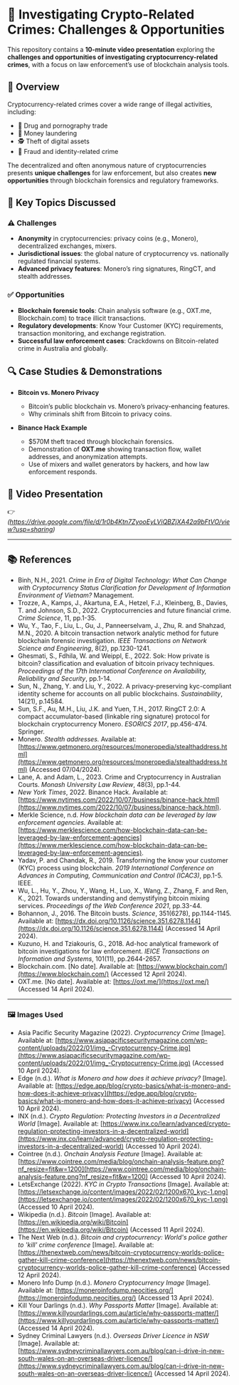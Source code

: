 # 🔐 Investigating Crypto-Related Crimes: Challenges & Opportunities  

This repository contains a **10-minute video presentation** exploring the **challenges and opportunities of investigating cryptocurrency-related crimes**, with a focus on law enforcement’s use of blockchain analysis tools.  

## 📌 Overview  
Cryptocurrency-related crimes cover a wide range of illegal activities, including:  
- 💊 Drug and pornography trade  
- 💸 Money laundering  
- 🕵️ Theft of digital assets  
- 👤 Fraud and identity-related crime  

The decentralized and often anonymous nature of cryptocurrencies presents **unique challenges** for law enforcement, but also creates **new opportunities** through blockchain forensics and regulatory frameworks.  

## 🧩 Key Topics Discussed  
### ⚠️ Challenges  
- **Anonymity** in cryptocurrencies: privacy coins (e.g., Monero), decentralized exchanges, mixers.  
- **Jurisdictional issues**: the global nature of cryptocurrency vs. nationally regulated financial systems.  
- **Advanced privacy features**: Monero’s ring signatures, RingCT, and stealth addresses.  

### ✅ Opportunities  
- **Blockchain forensic tools**: Chain analysis software (e.g., OXT.me, Blockchain.com) to trace illicit transactions.  
- **Regulatory developments**: Know Your Customer (KYC) requirements, transaction monitoring, and exchange registration.  
- **Successful law enforcement cases**: Crackdowns on Bitcoin-related crime in Australia and globally.  

## 🔍 Case Studies & Demonstrations  
- **Bitcoin vs. Monero Privacy**  
  - Bitcoin’s public blockchain vs. Monero’s privacy-enhancing features.  
  - Why criminals shift from Bitcoin to privacy coins.  

- **Binance Hack Example**  
  - $570M theft traced through blockchain forensics.  
  - Demonstration of **OXT.me** showing transaction flow, wallet addresses, and anonymization attempts.  
  - Use of mixers and wallet generators by hackers, and how law enforcement responds.  

## 🎥 Video Presentation  
👉 *(https://drive.google.com/file/d/1r0b4Ktn7ZyooEyLViQBZjXA42a9bFtVO/view?usp=sharing)*  

---

## 📚 References  

- Binh, N.H., 2021. *Crime in Era of Digital Technology: What Can Change with Cryptocurrency Status Clarification for Development of Information Environment of Vietnam?* Management.  
- Trozze, A., Kamps, J., Akartuna, E.A., Hetzel, F.J., Kleinberg, B., Davies, T. and Johnson, S.D., 2022. Cryptocurrencies and future financial crime. *Crime Science*, 11, pp.1-35.  
- Wu, Y., Tao, F., Liu, L., Gu, J., Panneerselvam, J., Zhu, R. and Shahzad, M.N., 2020. A bitcoin transaction network analytic method for future blockchain forensic investigation. *IEEE Transactions on Network Science and Engineering*, 8(2), pp.1230-1241.  
- Ghesmati, S., Fdhila, W. and Weippl, E., 2022. Sok: How private is bitcoin? classification and evaluation of bitcoin privacy techniques. *Proceedings of the 17th International Conference on Availability, Reliability and Security*, pp.1-14.  
- Sun, N., Zhang, Y. and Liu, Y., 2022. A privacy-preserving kyc-compliant identity scheme for accounts on all public blockchains. *Sustainability*, 14(21), p.14584.  
- Sun, S.F., Au, M.H., Liu, J.K. and Yuen, T.H., 2017. RingCT 2.0: A compact accumulator-based (linkable ring signature) protocol for blockchain cryptocurrency Monero. *ESORICS 2017*, pp.456-474. Springer.  
- Monero. *Stealth addresses.* Available at: [https://www.getmonero.org/resources/moneropedia/stealthaddress.html](https://www.getmonero.org/resources/moneropedia/stealthaddress.html) (Accessed 07/04/2024).  
- Lane, A. and Adam, L., 2023. Crime and Cryptocurrency in Australian Courts. *Monash University Law Review*, 48(3), pp.1-44.  
- *New York Times*, 2022. Binance Hack. Available at: [https://www.nytimes.com/2022/10/07/business/binance-hack.html](https://www.nytimes.com/2022/10/07/business/binance-hack.html).  
- Merkle Science, n.d. *How blockchain data can be leveraged by law enforcement agencies.* Available at: [https://www.merklescience.com/how-blockchain-data-can-be-leveraged-by-law-enforcement-agencies](https://www.merklescience.com/how-blockchain-data-can-be-leveraged-by-law-enforcement-agencies).  
- Yadav, P. and Chandak, R., 2019. Transforming the know your customer (KYC) process using blockchain. *2019 International Conference on Advances in Computing, Communication and Control (ICAC3)*, pp.1-5. IEEE.  
- Wu, L., Hu, Y., Zhou, Y., Wang, H., Luo, X., Wang, Z., Zhang, F. and Ren, K., 2021. Towards understanding and demystifying bitcoin mixing services. *Proceedings of the Web Conference 2021*, pp.33-44.  
- Bohannon, J., 2016. The Bitcoin busts. *Science*, 351(6278), pp.1144-1145. Available at: [https://dx.doi.org/10.1126/science.351.6278.1144](https://dx.doi.org/10.1126/science.351.6278.1144) (Accessed 14 April 2024).  
- Kuzuno, H. and Tziakouris, G., 2018. Ad-hoc analytical framework of bitcoin investigations for law enforcement. *IEICE Transactions on Information and Systems*, 101(11), pp.2644-2657.  
- Blockchain.com. [No date]. Available at: [https://www.blockchain.com/](https://www.blockchain.com/) (Accessed 12 April 2024).  
- OXT.me. [No date]. Available at: [https://oxt.me/](https://oxt.me/) (Accessed 14 April 2024).  

---

### 🖼️ Images Used  

- Asia Pacific Security Magazine (2022). *Cryptocurrency Crime* [Image]. Available at: [https://www.asiapacificsecuritymagazine.com/wp-content/uploads/2022/01/img_-Cryptocurrency-Crime.jpg](https://www.asiapacificsecuritymagazine.com/wp-content/uploads/2022/01/img_-Cryptocurrency-Crime.jpg) (Accessed 10 April 2024).  
- Edge (n.d.). *What is Monero and how does it achieve privacy?* [Image]. Available at: [https://edge.app/blog/crypto-basics/what-is-monero-and-how-does-it-achieve-privacy](https://edge.app/blog/crypto-basics/what-is-monero-and-how-does-it-achieve-privacy) (Accessed 10 April 2024).  
- INX (n.d.). *Crypto Regulation: Protecting Investors in a Decentralized World* [Image]. Available at: [https://www.inx.co/learn/advanced/crypto-regulation-protecting-investors-in-a-decentralized-world](https://www.inx.co/learn/advanced/crypto-regulation-protecting-investors-in-a-decentralized-world) (Accessed 10 April 2024).  
- Cointree (n.d.). *Onchain Analysis Feature* [Image]. Available at: [https://www.cointree.com/media/blog/onchain-analysis-feature.png?nf_resize=fit&w=1200](https://www.cointree.com/media/blog/onchain-analysis-feature.png?nf_resize=fit&w=1200) (Accessed 10 April 2024).  
- LetsExchange (2022). *KYC in Crypto Transactions* [Image]. Available at: [https://letsexchange.io/content/images/2022/02/1200x670_kyc-1.png](https://letsexchange.io/content/images/2022/02/1200x670_kyc-1.png) (Accessed 10 April 2024).  
- Wikipedia (n.d.). *Bitcoin* [Image]. Available at: [https://en.wikipedia.org/wiki/Bitcoin](https://en.wikipedia.org/wiki/Bitcoin) (Accessed 11 April 2024).  
- The Next Web (n.d.). *Bitcoin and cryptocurrency: World's police gather to 'kill' crime conference* [Image]. Available at: [https://thenextweb.com/news/bitcoin-cryptocurrency-worlds-police-gather-kill-crime-conference](https://thenextweb.com/news/bitcoin-cryptocurrency-worlds-police-gather-kill-crime-conference) (Accessed 12 April 2024).  
- Monero Info Dump (n.d.). *Monero Cryptocurrency Image* [Image]. Available at: [https://moneroinfodump.neocities.org/](https://moneroinfodump.neocities.org/) (Accessed 13 April 2024).  
- Kill Your Darlings (n.d.). *Why Passports Matter* [Image]. Available at: [https://www.killyourdarlings.com.au/article/why-passports-matter/](https://www.killyourdarlings.com.au/article/why-passports-matter/) (Accessed 14 April 2024).  
- Sydney Criminal Lawyers (n.d.). *Overseas Driver Licence in NSW* [Image]. Available at: [https://www.sydneycriminallawyers.com.au/blog/can-i-drive-in-new-south-wales-on-an-overseas-driver-licence/](https://www.sydneycriminallawyers.com.au/blog/can-i-drive-in-new-south-wales-on-an-overseas-driver-licence/) (Accessed 14 April 2024).  
